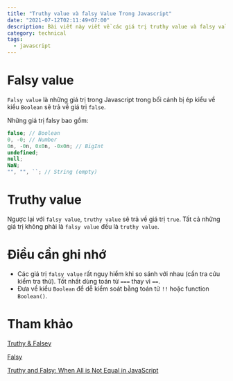 ```yaml
---
title: "Truthy value và falsy Value Trong Javascript"
date: "2021-07-12T02:11:49+07:00"
description: Bài viết này viết về các giá trị truthy value và falsy value trong Javascript
category: technical
tags:
  - javascript
---
```


# Falsy value

`Falsy value` là những giá trị trong Javascript trong bối cảnh bị ép kiểu về kiểu `Boolean` sẽ trả về giá trị `false`.

Những giá trị falsy bao gồm:

```javascript
false; // Boolean
0, -0; // Number
0n, -0n, 0x0n, -0x0n; // BigInt
undefined;
null;
NaN;
"", "", ``; // String (empty)
```

# Truthy value

Ngược lại với `falsy value`, `truthy value` sẽ trả về giá trị `true`. Tất cả những giá trị không phải là `falsy value` đều là `truthy value`.

# Điều cần ghi nhớ

- Các giá trị `falsy value` rất nguy hiểm khi so sánh với nhau (cần tra cứu kiểm tra thử). Tốt nhất dùng toán tử `===` thay vì `==`.
- Đưa về kiểu `Boolean` để dễ kiểm soát bằng toán tử `!!` hoặc function `Boolean()`.

# Tham khảo

[Truthy & Falsey](https://j11y.io/javascript/truthy-falsey/)

[Falsy](https://developer.mozilla.org/en-US/docs/Glossary/Falsy)

[Truthy and Falsy: When All is Not Equal in JavaScript](https://www.sitepoint.com/javascript-truthy-falsy/)
